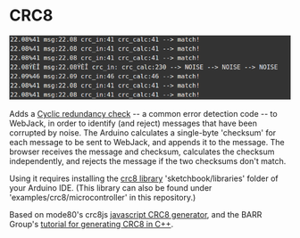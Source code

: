 # CRC8

<img src=pics/demo.png>

Adds a [Cyclic redundancy check](https://en.wikipedia.org/wiki/Cyclic_redundancy_check) -- a common error detection code -- to WebJack, in order to identify (and reject) messages that have been corrupted by noise. The Arduino calculates a single-byte 'checksum' for each message to be sent to WebJack, and appends it to the message. The browser receives the message and checksum, calculates the checksum independently, and rejects the message if the two checksums don't match.

Using it requires installing the <a href="">crc8 library</a> 'sketchbook/libraries' folder of your Arduino IDE.  (This library can also be found under 'examples/crc8/microcontroller' in this repository.)

Based on mode80's crc8js [javascript CRC8 generator](https://github.com/mode80/crc8js), and the BARR Group's [tutorial for generating CRC8 in C++](http://www.barrgroup.com/Embedded-Systems/How-To/CRC-Calculation-C-Code).

